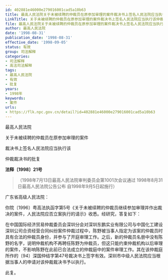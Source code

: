 ```yaml
---
id: 402881e46000e279016001cad5a10b63
title: 最高人民法院关于未被续聘的仲裁员在原参加审理的案件裁决书上签名人民法院应当执行该仲裁裁决书的批复
LinkTitle: 关于未被续聘的仲裁员在原参加审理的案件裁决书上签名人民法院应当执行该仲裁裁决书的批复（1998）
file: 最高人民法院关于未被续聘的仲裁员在原参加审理的案件裁决书上签名人民法院应当执行该仲裁裁决书的批复_19980831_402881e46000e279016001cad5a10b63.docx
author: 最高人民法院
date: '1998-08-31'
publication_date: '1998-08-31'
effective_date: '1998-09-05'
status: 有效
group: 司法解释
categories:
- 司法解释
- 高法司法解释
tags:
- 最高人民法院
- 有效
- 批复
years:
- 1998年
keywords:
- 案件
urls:
- https://flk.npc.gov.cn/detail?id=402881e46000e279016001cad5a10b63
---
```


最高人民法院

关于未被续聘的仲裁员在原参加审理的案件

裁决书上签名人民法院应当执行该

仲裁裁决书的批复

**法释〔1998〕21号**

> （1998年7月13日最高人民法院审判委员会第1001次会议通过 1998年8月31日最高人民法院公告公布 自1998年9月5日起施行）

广东省高级人民法院：

你院〔1996〕粤高法执函字第5号《关于未被续聘的仲裁员继续参加审理并作出裁决的案件，人民法院应否立案执行的请示》收悉。经研究，答复如下：

在中国国际经济贸易仲裁委员会深圳分会对深圳东鹏实业有限公司与中国化工建设深圳公司合资经营合同纠纷案件仲裁过程中，陈野被当事人指定为该案的仲裁员时具有合法的仲裁员身份，并参与了开庭审理工作。之后，新的仲裁员名册中没有陈野的名字，说明仲裁机构不再聘任陈野为仲裁员，但这只能约束仲裁机构以后审理的案件，不影响陈野在此前已合法成立的仲裁庭中的案件审理工作。其在该仲裁庭所作的〔94〕深国仲结字第47号裁决书上签字有效。深圳市中级人民法院应当根据当事人的申请对该仲裁裁决书予以执行。

此复。
